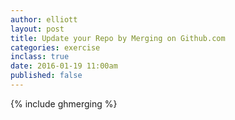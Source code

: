 ```yaml
---
author: elliott
layout: post
title: Update your Repo by Merging on Github.com
categories: exercise 
inclass: true
date: 2016-01-19 11:00am
published: false
---
```


{% include ghmerging %}